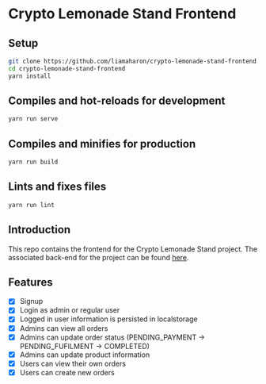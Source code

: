 # Crypto Lemonade Stand Frontend

## Setup

```bash
git clone https://github.com/liamaharon/crypto-lemonade-stand-frontend.git
cd crypto-lemonade-stand-frontend
yarn install
```

## Compiles and hot-reloads for development

```bash
yarn run serve
```

## Compiles and minifies for production

```bash
yarn run build
```

## Lints and fixes files

```bash
yarn run lint
```

## Introduction

This repo contains the frontend for the Crypto Lemonade Stand project. The associated back-end for the project can be found [here](https://github.com/liamaharon/crypto-lemonade-stand-frontend).

## Features

- [x] Signup
- [x] Login as admin or regular user
- [x] Logged in user information is persisted in localstorage
- [x] Admins can view all orders
- [x] Admins can update order status (PENDING_PAYMENT -> PENDING_FUFILMENT -> COMPLETED)
- [x] Admins can update product information
- [x] Users can view their own orders
- [x] Users can create new orders
